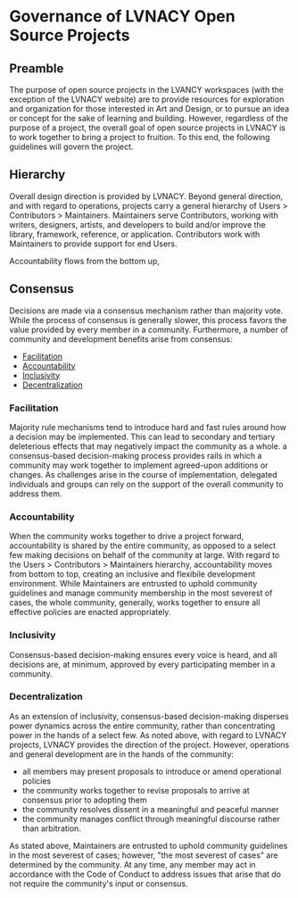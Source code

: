 # Governance of LVNACY Open Source Projects

## Preamble

The purpose of open source projects in the LVANCY workspaces (with the
exception of the LVNACY website) are to provide resources for exploration and
organization for those interested in Art and Design, or to pursue an idea or
concept for the sake of learning and building. However, regardless of the
purpose of a project, the overall goal of open source projects in LVNACY is to
work together to bring a project to fruition. To this end, the following
guidelines will govern the project.

## Hierarchy

Overall design direction is provided by LVNACY. Beyond general direction, and
with regard to operations, projects carry a general hierarchy of
Users > Contributors > Maintainers.
Maintainers serve Contributors, working with writers, designers, artists, and
developers to build and/or improve the library, framework, reference, or
application. Contributors work with Maintainers to provide support for end
Users.

Accountability flows from the bottom up, 

## Consensus

Decisions are made via a consensus mechanism rather than majority vote. While the
process of consensus is generally slower, this process favors the value provided
by every member in a community. Furthermore, a number of community and
development benefits arise from consensus:
-   [Facilitation](#facilitation)
-   [Accountability](#accountability)
-   [Inclusivity](#inclusivity)
-   [Decentralization](#decentralization)

### Facilitation

Majority rule mechanisms tend to introduce hard and fast rules around how
a decision may be implemented. This can lead to secondary and tertiary
deleterious effects that may negatively impact the community as a whole.
a consensus-based decision-making process provides rails in which a community
may work together to implement agreed-upon additions or changes. As challenges
arise in the course of implementation, delegated individuals and groups can
rely on the support of the overall community to address them.

### Accountability

When the community works together to drive a project forward, accountability is
shared by the entire community, as opposed to a select few making decisions
on behalf of the community at large. With regard to the Users > Contributors >
Maintainers hierarchy, accountability moves from bottom to top, creating an
inclusive and flexibile development environment. While Maintainers are entrusted
to uphold community guidelines and manage community membership in the most
severest of cases, the whole community, generally, works together to ensure all
effective policies are enacted appropriately.

### Inclusivity

Consensus-based decision-making ensures every voice is heard, and all
decisions are, at minimum, approved by every participating member in a community.

### Decentralization

As an extension of inclusivity, consensus-based decision-making disperses power
dynamics across the entire community, rather than concentrating power in the
hands of a select few. As noted above, with regard to LVNACY projects, LVNACY
provides the direction of the project. However, operations and general
development are in the hands of the community:
- 	all members may present proposals to introduce or amend operational policies
- 	the community works together to revise proposals to arrive at consensus prior
	to adopting them
- 	the community resolves dissent in a meaningful and peaceful manner
- 	the community manages conflict through meaningful discourse rather than
	arbitration.

As stated above, Maintainers are entrusted to uphold community guidelines in the
most severest of cases; however, "the most severest of cases" are determined by
the community. At any time, any member may act in accordance with the Code of
Conduct to address issues that arise that do not require the community's input
or consensus.